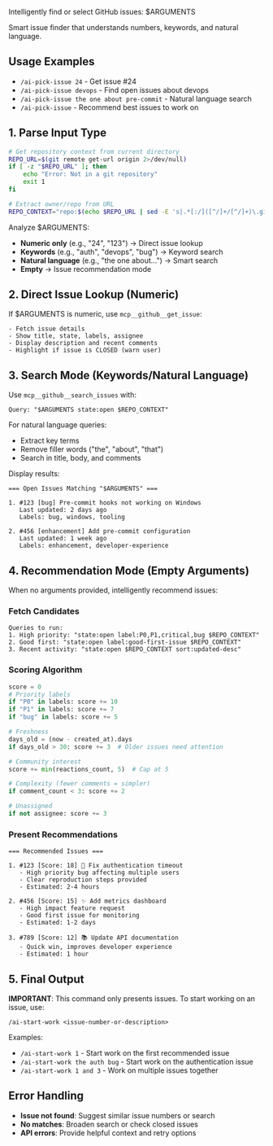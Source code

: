 Intelligently find or select GitHub issues: $ARGUMENTS

Smart issue finder that understands numbers, keywords, and natural language.

## Usage Examples
- `/ai-pick-issue 24` - Get issue #24
- `/ai-pick-issue devops` - Find open issues about devops
- `/ai-pick-issue the one about pre-commit` - Natural language search
- `/ai-pick-issue` - Recommend best issues to work on

## 1. Parse Input Type

```bash
# Get repository context from current directory
REPO_URL=$(git remote get-url origin 2>/dev/null)
if [ -z "$REPO_URL" ]; then
    echo "Error: Not in a git repository"
    exit 1
fi

# Extract owner/repo from URL
REPO_CONTEXT="repo:$(echo $REPO_URL | sed -E 's|.*[:/]([^/]+/[^/]+)\.git|\1|')"
```

Analyze $ARGUMENTS:
- **Numeric only** (e.g., "24", "123") → Direct issue lookup
- **Keywords** (e.g., "auth", "devops", "bug") → Keyword search
- **Natural language** (e.g., "the one about...") → Smart search
- **Empty** → Issue recommendation mode

## 2. Direct Issue Lookup (Numeric)

If $ARGUMENTS is numeric, use `mcp__github__get_issue`:
```
- Fetch issue details
- Show title, state, labels, assignee
- Display description and recent comments
- Highlight if issue is CLOSED (warn user)
```

## 3. Search Mode (Keywords/Natural Language)

Use `mcp__github__search_issues` with:
```
Query: "$ARGUMENTS state:open $REPO_CONTEXT"
```

For natural language queries:
- Extract key terms
- Remove filler words ("the", "about", "that")
- Search in title, body, and comments

Display results:
```
=== Open Issues Matching "$ARGUMENTS" ===

1. #123 [bug] Pre-commit hooks not working on Windows
   Last updated: 2 days ago
   Labels: bug, windows, tooling

2. #456 [enhancement] Add pre-commit configuration
   Last updated: 1 week ago
   Labels: enhancement, developer-experience
```

## 4. Recommendation Mode (Empty Arguments)

When no arguments provided, intelligently recommend issues:

### Fetch Candidates
```
Queries to run:
1. High priority: "state:open label:P0,P1,critical,bug $REPO_CONTEXT"
2. Good first: "state:open label:good-first-issue $REPO_CONTEXT"  
3. Recent activity: "state:open $REPO_CONTEXT sort:updated-desc"
```

### Scoring Algorithm
```python
score = 0
# Priority labels
if "P0" in labels: score += 10
if "P1" in labels: score += 7
if "bug" in labels: score += 5

# Freshness
days_old = (now - created_at).days
if days_old > 30: score += 3  # Older issues need attention

# Community interest
score += min(reactions_count, 5)  # Cap at 5

# Complexity (fewer comments = simpler)
if comment_count < 3: score += 2

# Unassigned
if not assignee: score += 3
```

### Present Recommendations
```
=== Recommended Issues ===

1. #123 [Score: 18] 🐛 Fix authentication timeout
   - High priority bug affecting multiple users
   - Clear reproduction steps provided
   - Estimated: 2-4 hours
   
2. #456 [Score: 15] ✨ Add metrics dashboard  
   - High impact feature request
   - Good first issue for monitoring
   - Estimated: 1-2 days

3. #789 [Score: 12] 📚 Update API documentation
   - Quick win, improves developer experience
   - Estimated: 1 hour
```

## 5. Final Output

**IMPORTANT**: This command only presents issues. To start working on an issue, use:
```
/ai-start-work <issue-number-or-description>
```

Examples:
- `/ai-start-work 1` - Start work on the first recommended issue
- `/ai-start-work the auth bug` - Start work on the authentication issue
- `/ai-start-work 1 and 3` - Work on multiple issues together

## Error Handling

- **Issue not found**: Suggest similar issue numbers or search
- **No matches**: Broaden search or check closed issues
- **API errors**: Provide helpful context and retry options